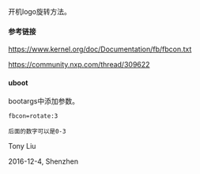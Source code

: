 开机logo旋转方法。

#### 参考链接

https://www.kernel.org/doc/Documentation/fb/fbcon.txt

https://community.nxp.com/thread/309622


#### uboot

bootargs中添加参数。

```
fbcon=rotate:3

后面的数字可以是0-3
```

Tony Liu

2016-12-4, Shenzhen